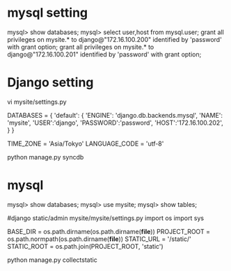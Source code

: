 # mysql setting

mysql> show databases;
mysql> select user,host from mysql.user;
grant all privileges on mysite.* to django@"172.16.100.200" identified by 'password' with grant option;
grant all privileges on mysite.* to django@"172.16.100.201" identified by 'password' with grant option;

# Django setting
vi mysite/settings.py

DATABASES = {
     'default': {
         'ENGINE': 'django.db.backends.mysql',
         'NAME': 'mysite',
         'USER':'django',
         'PASSWORD':'password',
         'HOST':'172.16.100.202',
     }
 }

TIME_ZONE = 'Asia/Tokyo'
LANGUAGE_CODE = 'utf-8'

python manage.py syncdb

# mysql
mysql> show databases;
mysql> use mysite;
mysql> show tables;


#django static/admin
mysite/mysite/settings.py
import os
import sys

BASE_DIR = os.path.dirname(os.path.dirname(__file__))
PROJECT_ROOT = os.path.normpath(os.path.dirname(__file__))
STATIC_URL = '/static/'
STATIC_ROOT = os.path.join(PROJECT_ROOT, 'static')

python manage.py collectstatic
